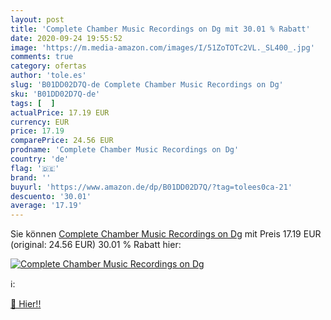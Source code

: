 ```yaml
---
layout: post
title: 'Complete Chamber Music Recordings on Dg mit 30.01 % Rabatt'
date: 2020-09-24 19:55:52
image: 'https://m.media-amazon.com/images/I/51ZoTOTc2VL._SL400_.jpg'
comments: true
category: ofertas
author: 'tole.es'
slug: 'B01DD02D7Q-de Complete Chamber Music Recordings on Dg'
sku: 'B01DD02D7Q-de'
tags: [  ]
actualPrice: 17.19 EUR
currency: EUR
price: 17.19
comparePrice: 24.56 EUR
prodname: 'Complete Chamber Music Recordings on Dg'
country: 'de'
flag: '🇩🇪'
brand: ''
buyurl: 'https://www.amazon.de/dp/B01DD02D7Q/?tag=tolees0ca-21'
descuento: '30.01'
average: '17.19'
---
```


Sie können [Complete Chamber Music Recordings on Dg](https://www.amazon.de/dp/B01DD02D7Q/?tag=tolees0ca-21) mit Preis 17.19 EUR (original: 24.56 EUR) 30.01 % Rabatt hier:

[![Complete Chamber Music Recordings on Dg](https://m.media-amazon.com/images/I/51ZoTOTc2VL._SL400_.jpg)](https://www.amazon.de/dp/B01DD02D7Q/?tag=tolees0ca-21)

ℹ️:


[🛒 Hier!!](https://www.amazon.de/dp/B01DD02D7Q/?tag=tolees0ca-21)
